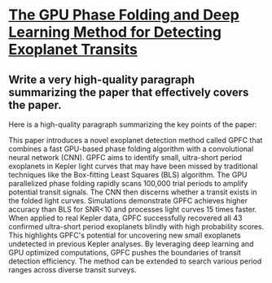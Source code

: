 # [The GPU Phase Folding and Deep Learning Method for Detecting Exoplanet   Transits](https://arxiv.org/abs/2312.02063)

## Write a very high-quality paragraph summarizing the paper that effectively covers the paper.

 Here is a high-quality paragraph summarizing the key points of the paper:

This paper introduces a novel exoplanet detection method called GPFC that combines a fast GPU-based phase folding algorithm with a convolutional neural network (CNN). GPFC aims to identify small, ultra-short period exoplanets in Kepler light curves that may have been missed by traditional techniques like the Box-fitting Least Squares (BLS) algorithm. The GPU parallelized phase folding rapidly scans 100,000 trial periods to amplify potential transit signals. The CNN then discerns whether a transit exists in the folded light curves. Simulations demonstrate GPFC achieves higher accuracy than BLS for SNR<10 and processes light curves 15 times faster. When applied to real Kepler data, GPFC successfully recovered all 43 confirmed ultra-short period exoplanets blindly with high probability scores. This highlights GPFC's potential for uncovering new small exoplanets undetected in previous Kepler analyses. By leveraging deep learning and GPU optimized computations, GPFC pushes the boundaries of transit detection efficiency. The method can be extended to search various period ranges across diverse transit surveys.
